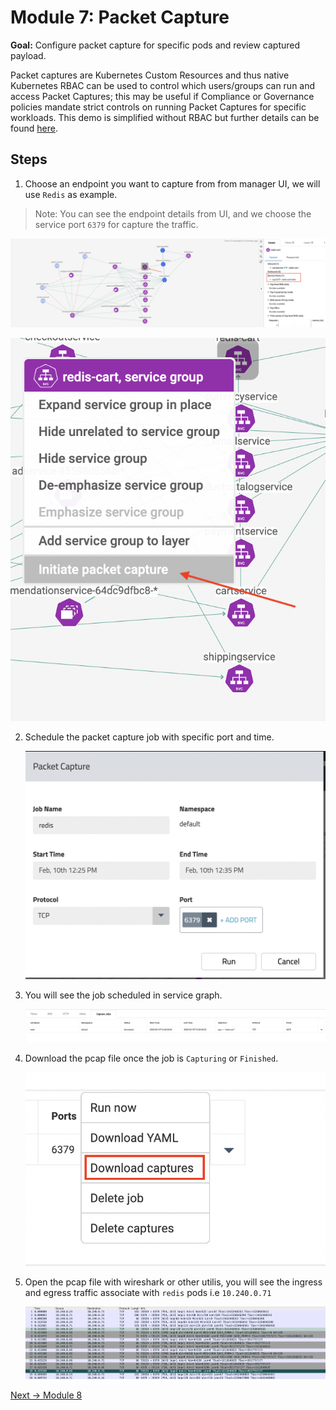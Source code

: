 # Module 7: Packet Capture

**Goal:** Configure packet capture for specific pods and review captured payload.

Packet captures are Kubernetes Custom Resources and thus native Kubernetes RBAC can be used to control which users/groups can run and access Packet Captures; this may be useful if Compliance or Governance policies mandate strict controls on running Packet Captures for specific workloads. This demo is simplified without RBAC but further details can be found [here](https://docs.tigera.io/v3.11/visibility/packetcapture).

## Steps

1. Choose an endpoint you want to capture from from manager UI, we will use `Redis` as example.

  > Note: You can see the endpoint details from UI, and we choose the service port `6379` for capture the traffic.

   ![select endpoint](../img/select-ep.png)

   ![initial packet capture](../img/initiate-pc.png)


2. Schedule the packet capture job with specific port and time.

   ![schedule the job](../img/schedule-packet-capture-job.png)


3. You will see the job scheduled in service graph.


   ![schedule packet capture](../img/schedule-packet-capture.png)


4. Download the pcap file once the job is `Capturing` or `Finished`. 
   
   ![download packet capture](../img/download-packet-capture.png)
   

5. Open the pcap file with wireshark or other utilis, you will see the ingress and egress traffic associate with `redis` pods i.e `10.240.0.71`
   
   
    ![redis packet capture](../img/redis-pcap.png)



[Next -> Module 8](../modules/using-compliance-reports.md)
